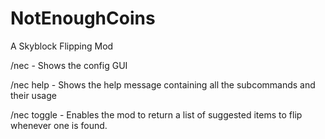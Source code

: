 # NotEnoughCoins
A Skyblock Flipping Mod

/nec - Shows the config GUI

/nec help - Shows the help message containing all the subcommands and their usage

/nec toggle - Enables the mod to return a list of suggested items to flip whenever one is found.
